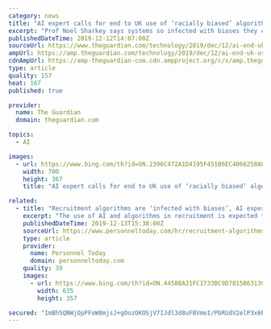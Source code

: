 ```yaml
---
category: news
title: "AI expert calls for end to UK use of ‘racially biased’ algorithms"
excerpt: "Prof Noel Sharkey says systems so infected with biases they cannot be trusted"
publishedDateTime: 2019-12-12T14:07:00Z
sourceUrl: https://www.theguardian.com/technology/2019/dec/12/ai-end-uk-use-racially-biased-algorithms-noel-sharkey
ampUrl: https://amp.theguardian.com/technology/2019/dec/12/ai-end-uk-use-racially-biased-algorithms-noel-sharkey
cdnAmpUrl: https://amp-theguardian-com.cdn.ampproject.org/c/s/amp.theguardian.com/technology/2019/dec/12/ai-end-uk-use-racially-biased-algorithms-noel-sharkey
type: article
quality: 157
heat: 167
published: true

provider:
  name: The Guardian
  domain: theguardian.com

topics:
  - AI

images:
  - url: https://www.bing.com/th?id=ON.2396C472A1D4195F451B6EC4066258A8
    width: 700
    height: 367
    title: "AI expert calls for end to UK use of ‘racially biased’ algorithms"

related:
  - title: "Recruitment algorithms are ‘infected with biases’, AI expert warns"
    excerpt: "The use of AI and algorithms in recruitment is expected to grow. Earlier this year an interim report from the government’s Centre for Data Ethics and Innovation suggested that there was enormous potential for algorithmic systems to improve recruitment – for example, being able to recommend jobs to people that they might not search for or ..."
    publishedDateTime: 2019-12-13T15:38:00Z
    sourceUrl: https://www.personneltoday.com/hr/recruitment-algorithms-often-infected-with-biases-ai-expert-warns/
    type: article
    provider:
      name: Personnel Today
      domain: personneltoday.com
    quality: 39
    images:
      - url: https://www.bing.com/th?id=ON.4458BA31FC1733BC9D781586313CC0CC
        width: 635
        height: 357

secured: "ImBh5QNWjOpPFoW8mjsJ+gOozOKOSjV7IJdl3d8uFBVmeI/PbRUdV2elP3x6PnBjz11FiSKljcVY9BjVK2aakcB9s6LW0FyXfuals1vOry4cQ1SGC0OQbHVMiqiKO8OdeBdCirCVc7gsayZY5cCb5rihxzvrqsX7sCFUAvdGsGJuw33ttuCBEwsFRStlSBzItkIHZsoRvyJ2pORTG/PmhlJLIRjbGnyV4v5LDO8hVEARdeKSyrEf3pdcKf+9hwC5LNTZhekT6x40or6SyWUsxzj1VYdByxa2ZSnQpQC6j/o=;IAzpVlJobzw4deBegKC00A=="
---
```


